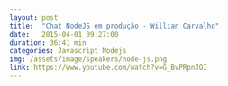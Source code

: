 ```yaml
---
layout: post
title:  "Chat NodeJS em produção - Willian Carvalho"
date:   2015-04-01 09:27:00
duration: 36:41 min
categories: Javascript Nodejs
img: /assets/image/speakers/node-js.png
link: https://www.youtube.com/watch?v=G_BvPRpnJOI
---
```

